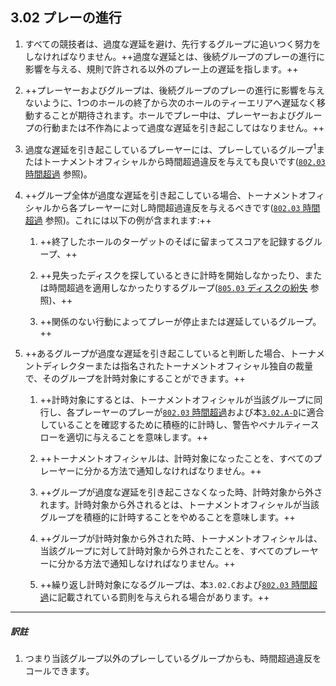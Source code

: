 ## 3.02 プレーの進行

1. すべての競技者は、過度な遅延を避け、先行するグループに追いつく努力をしなければなりません。++過度な遅延とは、後続グループのプレーの進行に影響を与える、規則で許される以外のプレー上の遅延を指します。++

1. ++プレーヤーおよびグループは、後続グループのプレーの進行に影響を与えないように、1つのホールの終了から次のホールのティーエリアへ遅延なく移動することが期待されます。ホールでプレー中は、プレーヤーおよびグループの行動または不作為によって過度な遅延を引き起こしてはなりません。++

1. 過度な遅延を引き起こしているプレーヤーには、プレーしているグループ<sup>1</sup>またはトーナメントオフィシャルから時間超過違反を与えても良いです([`802.03` 時間超過]() 参照)。

1. ++グループ全体が過度な遅延を引き起こしている場合、トーナメントオフィシャルから各プレーヤーに対し時間超過違反を与えるべきです([`802.03` 時間超過]() 参照)。これには以下の例が含まれます:++

    1. ++終了したホールのターゲットのそばに留まってスコアを記録するグループ、++

    1. ++見失ったディスクを探しているときに計時を開始しなかったり、または時間超過を適用しなかったりするグループ([`805.03` ディスクの紛失]() 参照)、++

    1. ++関係のない行動によってプレーが停止または遅延しているグループ。++

1. ++あるグループが過度な遅延を引き起こしていると判断した場合、トーナメントディレクターまたは指名されたトーナメントオフィシャル独自の裁量で、そのグループを計時対象にすることができます。++

    1. ++計時対象にするとは、トーナメントオフィシャルが当該グループに同行し、各プレーヤーのプレーが[`802.03` 時間超過]()および本[`3.02.A-D`]()に適合していることを確認するために積極的に計時し、警告やペナルティースローを適切に与えることを意味します。++

    1. ++トーナメントオフィシャルは、計時対象になったことを、すべてのプレーヤーに分かる方法で通知しなければなりません。++

    1. ++グループが過度な遅延を引き起こさなくなった時、計時対象から外されます。計時対象から外されるとは、トーナメントオフィシャルが当該グループを積極的に計時することをやめることを意味します。++

    1. ++グループが計時対象から外された時、トーナメントオフィシャルは、当該グループに対して計時対象から外されたことを、すべてのプレーヤーに分かる方法で通知しなければなりません。++

    1. ++繰り返し計時対象になるグループは、本`3.02.C`および[`802.03` 時間超過]()に記載されている罰則を与えられる場合があります。++

___
##### 訳註

1. つまり当該グループ以外のプレーしているグループからも、時間超過違反をコールできます。
